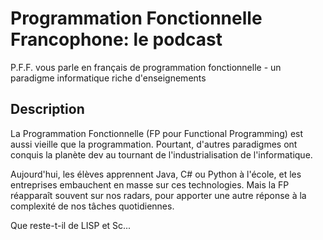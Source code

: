 # Programmation Fonctionnelle Francophone: le podcast

P.F.F. vous parle en français de programmation fonctionnelle - un paradigme informatique riche d'enseignements

## Description

 La Programmation Fonctionnelle (FP pour Functional Programming) est aussi vieille que la programmation. Pourtant, d'autres paradigmes ont conquis la planète dev au tournant de l'industrialisation de l'informatique. 
 

 Aujourd'hui, les élèves apprennent Java, C# ou Python à l'école, et les entreprises embauchent en masse sur ces technologies. Mais la FP réapparaît souvent sur nos radars, pour apporter une autre réponse à la complexité de nos tâches quotidiennes. 
 

 Que reste-t-il de LISP et Sc...

